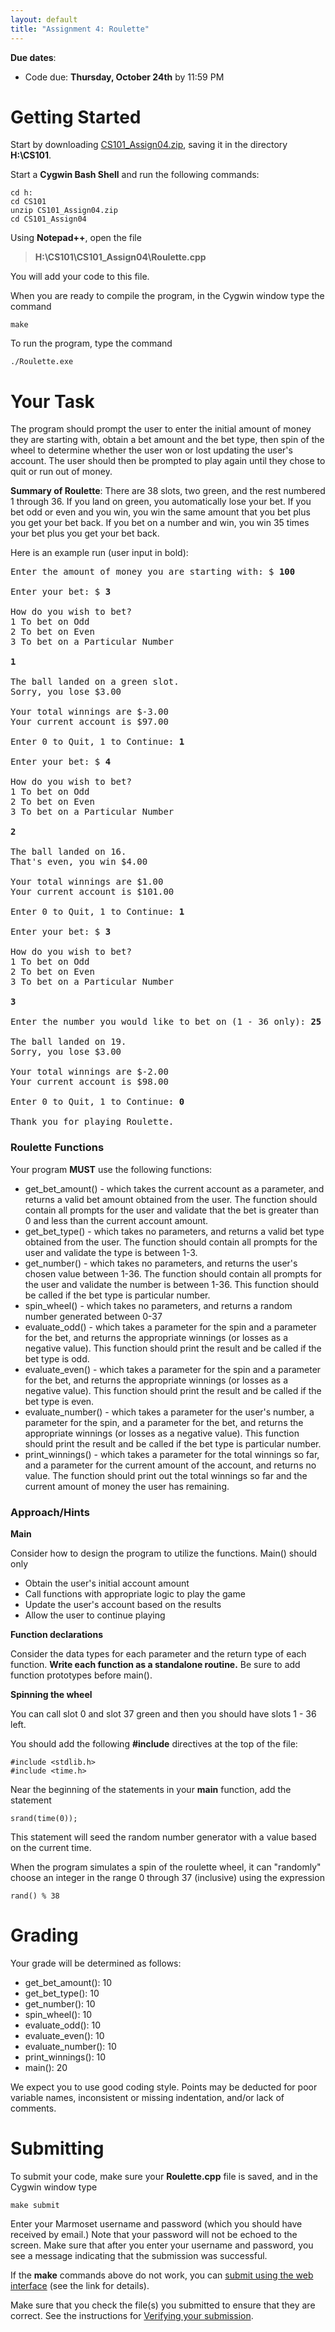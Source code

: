 ```yaml
---
layout: default
title: "Assignment 4: Roulette"
---
```


**Due dates**:

* Code due: **Thursday, October 24th** by 11:59 PM

Getting Started
===============

Start by downloading [CS101\_Assign04.zip](CS101_Assign04.zip), saving it in the directory **H:\\CS101**.

Start a **Cygwin Bash Shell** and run the following commands:

    cd h:
    cd CS101
    unzip CS101_Assign04.zip
    cd CS101_Assign04

Using **Notepad++**, open the file

> **H:\\CS101\\CS101\_Assign04\\Roulette.cpp**

You will add your code to this file.

When you are ready to compile the program, in the Cygwin window type the command

    make

To run the program, type the command

    ./Roulette.exe

Your Task
=========

The program should prompt the user to enter the initial amount of money they are starting with, obtain a bet amount and the bet type, then spin of the wheel to determine whether the user won or lost updating the user's account. The user should then be prompted to play again until they chose to quit or run out of money.

**Summary of Roulette**:
There are 38 slots, two green, and the rest numbered 1 through 36.  If you land
on green, you automatically lose your bet.  If you bet odd or even and you win,
you win the same amount that you bet plus you get your bet back.  If you bet on
a number and win, you win 35 times your bet plus you get your bet back.

Here is an example run (user input in bold):

<pre>
Enter the amount of money you are starting with: $ <b>100</b>

Enter your bet: $ <b>3</b>

How do you wish to bet?
1 To bet on Odd
2 To bet on Even
3 To bet on a Particular Number

<b>1</b>

The ball landed on a green slot.
Sorry, you lose $3.00

Your total winnings are $-3.00
Your current account is $97.00

Enter 0 to Quit, 1 to Continue: <b>1</b>

Enter your bet: $ <b>4</b>

How do you wish to bet?
1 To bet on Odd
2 To bet on Even
3 To bet on a Particular Number

<b>2</b>

The ball landed on 16.
That's even, you win $4.00

Your total winnings are $1.00
Your current account is $101.00

Enter 0 to Quit, 1 to Continue: <b>1</b>

Enter your bet: $ <b>3</b>

How do you wish to bet?
1 To bet on Odd
2 To bet on Even
3 To bet on a Particular Number

<b>3</b>

Enter the number you would like to bet on (1 - 36 only): <b>25</b>

The ball landed on 19.
Sorry, you lose $3.00

Your total winnings are $-2.00
Your current account is $98.00

Enter 0 to Quit, 1 to Continue: <b>0</b>

Thank you for playing Roulette.
</pre>

### Roulette Functions

Your program **MUST** use the following functions:

-   get_bet_amount() - which takes the current account as a parameter, and returns a valid bet amount obtained from the user. The function should contain all prompts for the user and validate that the bet is greater than 0 and less than the current account amount.
-   get_bet_type() - which takes no parameters, and returns a valid bet type obtained from the user. The function should contain all prompts for the user and validate the type is between 1-3.
-   get_number() - which takes no parameters, and returns the user's chosen value between 1-36. The function should contain all prompts for the user and validate the number is between 1-36. This function should be called if the bet type is particular number.
-   spin_wheel() - which takes no parameters, and returns a random number generated between 0-37
-   evaluate_odd() - which takes a parameter for the spin and a parameter for the bet, and returns the appropriate winnings (or losses as a negative value). This function should print the result and be called if the bet type is odd.
-   evaluate_even() - which takes a parameter for the spin and a parameter for the bet, and returns the appropriate winnings (or losses as a negative value). This function should print the result and be called if the bet type is even.
-   evaluate_number() - which takes a parameter for the user's number, a parameter for the spin, and a parameter for the bet, and returns the appropriate winnings (or losses as a negative value). This function should print the result and be called if the bet type is particular number.
-   print_winnings() - which takes a parameter for the total winnings so far, and a parameter for the current amount of the account, and returns no value. The function should print out the total winnings so far and the current amount of money the user has remaining.

### Approach/Hints

**Main**

Consider how to design the program to utilize the functions. Main() should only

-   Obtain the user's initial account amount
-   Call functions with appropriate logic to play the game
-   Update the user's account based on the results
-   Allow the user to continue playing

**Function declarations**

Consider the data types for each parameter and the return type of each function. **Write each function as a standalone routine.** Be sure to add function prototypes before main().

**Spinning the wheel**

You can call slot 0 and slot 37 green and then you should have slots 1 - 36 left.

You should add the following **#include** directives at the
top of the file:

    #include <stdlib.h>
    #include <time.h>

Near the beginning of the statements in your **main** function,
add the statement

    srand(time(0));

This statement will seed the random number generator with a value
based on the current time.

When the program simulates a spin of the roulette wheel,
it can "randomly" choose an integer in the range
0 through 37 (inclusive) using the expression

    rand() % 38

Grading
=======

Your grade will be determined as follows:

* get_bet_amount(): 10
* get_bet_type(): 10
* get_number(): 10
* spin_wheel(): 10
* evaluate_odd(): 10
* evaluate_even(): 10
* evaluate_number(): 10
* print_winnings(): 10
* main(): 20

We expect you to use good coding style.  Points may be deducted for poor variable names, inconsistent or missing indentation, and/or lack of comments.

Submitting
==========

To submit your code, make sure your **Roulette.cpp** file is saved, and in the Cygwin window type 

    make submit

Enter your Marmoset username and password (which you should have received by email.) Note that your password will not be echoed to the screen. Make sure that after you enter your username and password, you see a message indicating that the submission was successful.

If the **make** commands above do not work, you can [submit using the web interface](../submitting.html) (see the link for details).

Make sure that you check the file(s) you submitted to ensure that they are correct.  See the instructions for [Verifying your submission](../submitting.html#verifying-your-submission).